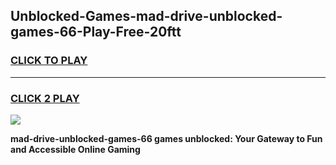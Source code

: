 
## Unblocked-Games-mad-drive-unblocked-games-66-Play-Free-20ftt
<h3>
<a href="https://premium76.site?title=mad-drive-unblocked-games-66&ref=09A">CLICK TO PLAY</a></h3>
<hr>

<h3>
<a href="https://premium76.site?title=mad-drive-unblocked-games-66&ref=09A">CLICK 2 PLAY</a>
  
</h3>

<a href="https://premium76.site?title=mad-drive-unblocked-games-66&ref=09A"><img src="https://clearcache.store/games.png"></a>


**mad-drive-unblocked-games-66 games unblocked: Your Gateway to Fun and Accessible Online Gaming**
